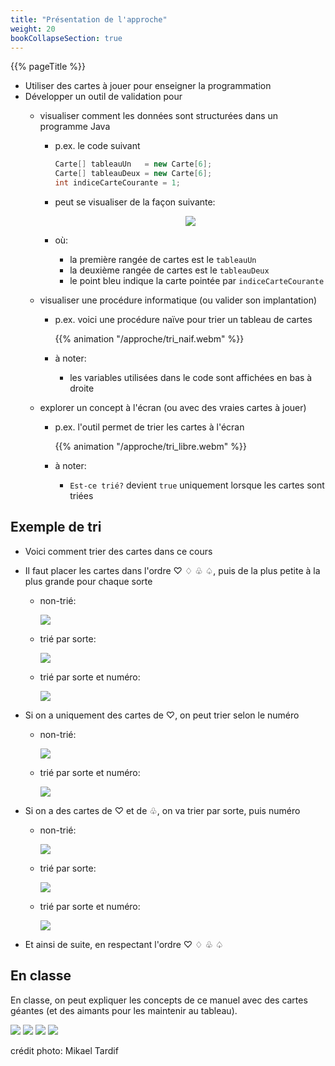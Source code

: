 ```yaml
---
title: "Présentation de l'approche"
weight: 20
bookCollapseSection: true
---
```


{{% pageTitle %}}

* Utiliser des cartes à jouer pour enseigner la programmation
* Développer un outil de validation pour
    * visualiser comment les données sont structurées dans un programme Java
        * p.ex. le code suivant
          ```java
          Carte[] tableauUn   = new Carte[6];
          Carte[] tableauDeux = new Carte[6];
          int indiceCarteCourante = 1;
          ```
        * peut se visualiser de la façon suivante:

          <center>
          <img class="figure" src="/approche/deux_tableaux.png" />
          </center>

        * où:
            * la première rangée de cartes est le `tableauUn`
            * la deuxième rangée de cartes est le `tableauDeux`
            * le point bleu indique la carte pointée par `indiceCarteCourante`

        
    * visualiser une procédure informatique (ou valider son implantation)
      * p.ex. voici une procédure naïve pour trier un tableau de cartes

          {{% animation "/approche/tri_naif.webm" %}}

      * à noter:
          * les variables utilisées dans le code sont affichées en bas à droite

    * explorer un concept à l'écran (ou avec des vraies cartes à jouer)
      * p.ex. l'outil permet de trier les cartes à l'écran

        {{% animation "/approche/tri_libre.webm" %}}

      * à noter:
          * `Est-ce trié?` devient `true` uniquement lorsque les cartes sont triées

## Exemple de tri

* Voici comment trier des cartes dans ce cours

* Il faut placer les cartes dans l'ordre ♡ ♢ ♧ ♤, puis de la plus petite à la plus grande pour chaque sorte
  * non-trié:

      <img class="figure" src="/approche/non_trie01.png"/>

  * trié par sorte:

      <img class="figure" src="/approche/trie_par_sorte01.png"/>

  * trié par sorte et numéro:

      <img class="figure" src="/approche/trie01.png"/>

* Si on a uniquement des cartes de ♡, on peut trier selon le numéro 
  * non-trié:

      <img class="figure" src="/approche/non_trie02.png"/>

  * trié par sorte et numéro:

      <img class="figure" src="/approche/trie02.png"/>

* Si on a des cartes de ♡ et de ♧, on va trier par sorte, puis numéro

  * non-trié:

      <img class="figure" src="/approche/non_trie03.png"/>

  * trié par sorte:

      <img class="figure" src="/approche/trie_par_sorte03.png"/>

  * trié par sorte et numéro:

      <img class="figure" src="/approche/trie03.png"/>

* Et ainsi de suite, en respectant l'ordre ♡ ♢ ♧ ♤


## En classe

En classe, on peut expliquer les concepts de ce manuel avec des cartes géantes (et des aimants pour les maintenir au tableau).

<img class="small-figure" src="/approche/trier/trier_par_sorte.jpg" />
<img class="small-figure" src="/approche/trier/trier_par_numero01.jpg" />
<img class="small-figure" src="/approche/trier/trier_par_numero03.jpg" />
<img class="small-figure" src="/approche/trier/trier_par_numero02.jpg" />

crédit photo: Mikael Tardif
